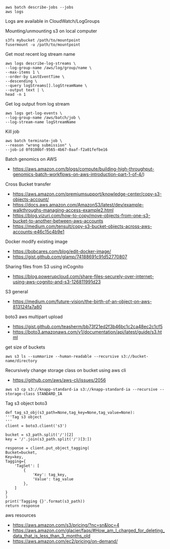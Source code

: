     aws batch describe-jobs --jobs
    aws logs

Logs are available in CloudWatch/LogGroups

Mounting/unmounting s3 on local computer

    s3fs mybucket /path/to/mountpoint
    fusermount -u /path/to/mountpoint

Get most recent log stream name

    aws logs describe-log-streams \
    --log-group-name /aws/log/group/name \
    --max-items 1 \
    --order-by LastEventTime \
    --descending \
    --query logStreams[].logStreamName \
    --output text | \
    head -n 1

Get log output from log stream

    aws logs get-log-events \
    --log-group-name /aws/batch/job \
    --log-stream-name logStreamName
    
Kill job 

    aws batch terminate-job \
    --reason "wrong submission" \
    --job-id 0f0100bf-9565-4b67-0aaf-f2a01fefbe16
 
Batch genomics on AWS

   * https://aws.amazon.com/blogs/compute/building-high-throughput-genomics-batch-workflows-on-aws-introduction-part-1-of-4/)

Cross Bucket transfer

   * <https://aws.amazon.com/premiumsupport/knowledge-center/copy-s3-objects-account/>
   * <https://docs.aws.amazon.com/AmazonS3/latest/dev/example-walkthroughs-managing-access-example2.html>
   * <https://blog.vizuri.com/how-to-copy/move-objects-from-one-s3-bucket-to-another-between-aws-accounts>
   * <https://medium.com/tensult/copy-s3-bucket-objects-across-aws-accounts-e46c15c4b9e1>

Docker modify existing image

   * https://bobcares.com/blog/edit-docker-image/
   * <https://gist.github.com/glamp/74188691c91d52770807>

Sharing files from S3 using inCognito

   * https://blog.powerupcloud.com/share-files-securely-over-internet-using-aws-cognito-and-s3-126811991d23

S3 general

   * https://medium.com/future-vision/the-birth-of-an-object-on-aws-813124fa7a80

boto3 aws multipart upload

   * https://gist.github.com/teasherm/bb73f21ed2f3b46bc1c2ca48ec2c1cf5
   * https://boto3.amazonaws.com/v1/documentation/api/latest/guide/s3.html
   
get size of buckets

    aws s3 ls --summarize --human-readable --recursive s3://bucket-name/directory

Recursively change storage class on bucket using aws cli

   * https://github.com/aws/aws-cli/issues/2056
   
    aws s3 cp s3://knapp-standard-ia s3://knapp-standard-ia --recursive --storage-class STANDARD_IA

Tag s3 object boto3

    def tag_s3_obj(s3_path=None,tag_key=None,tag_value=None):
    '''Tag s3 object
    '''
    client = boto3.client('s3')

    bucket = s3_path.split('/')[2]
    key = '/'.join(s3_path.split('/')[3:])
    
    response = client.put_object_tagging(
    Bucket=bucket,
    Key=key,
    Tagging={
        'TagSet': [
            {
                'Key': tag_key,
                'Value': tag_value
            },
        ]
    }
    )
    print('Tagging {}'.format(s3_path))
    return response
    
aws resources
    
   * https://aws.amazon.com/s3/pricing/?nc=sn&loc=4
   * https://aws.amazon.com/glacier/faqs/#How_am_I_charged_for_deleting_data_that_is_less_than_3_months_old
   * https://aws.amazon.com/ec2/pricing/on-demand/
